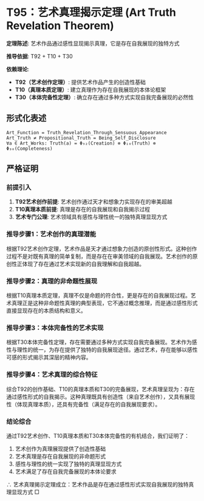 # T95：艺术真理揭示定理 (Art Truth Revelation Theorem)  

**定理陈述**: 艺术作品通过感性显现揭示真理，它是存在自我展现的独特方式  

**推导依据**: T92 + T10 + T30

**依赖理论**: 
- **T92（艺术创作定理）**: 提供艺术作品产生的创造性基础
- **T10（真理本质定理）**: 建立真理作为存在自我展现的本体论框架
- **T30（本体完备性定理）**: 确立存在通过多种方式实现自我完备展现的必然性

## 形式化表述  
```  
Art_Function = Truth_Revelation_Through_Sensuous_Appearance  
Art_Truth ≠ Propositional_Truth = Being_Self_Disclosure  
∀a ∈ Art_Works: Truth(a) = Φ₉₂(Creation) ⊗ Φ₁₀(Truth) ⊗ Φ₃₀(Completeness)
```  

## 严格证明  

### 前提引入
1. **T92艺术创作前提**: 艺术创作通过天才和想象力实现存在的审美超越
2. **T10真理本质前提**: 真理是存在的自我展现和自我揭示过程  
3. **艺术专门公理**: 艺术领域具有感性与理性统一的独特真理显现方式

### 推导步骤1：艺术创作的真理潜能
根据T92艺术创作定理，艺术作品是天才通过想象力创造的原创性形式。这种创作过程不是对既有真理的简单复制，而是存在在审美领域的自我展现。艺术创作的原创性正体现了存在通过艺术实现新的自我理解和自我超越。

### 推导步骤2：真理的非命题性展现  
根据T10真理本质定理，真理不仅是命题的符合性，更是存在的自我展现过程。艺术真理正是这种非命题性真理的典型表现，它不通过概念推理，而是通过感性形式直接显现存在的本质结构和意义。

### 推导步骤3：本体完备性的艺术实现
根据T30本体完备性定理，存在需要通过多种方式实现自我完备展现。艺术作为感性与理性的统一，为存在提供了独特的自我展现途径。通过艺术，存在能够以感性可感的形式揭示其深层的精神内容。

### 推导步骤4：艺术真理的综合特征
综合T92的创作基础、T10的真理本质和T30的完备展现，艺术真理呈现为：存在通过感性形式的自我揭示。这种真理既具有创造性（来自艺术创作），又具有展现性（体现真理本质），还具有完备性（满足存在的自我展现要求）。

### 结论综合
通过T92艺术创作、T10真理本质和T30本体完备性的有机结合，我们证明了：
1. 艺术创作为真理展现提供了创造性基础
2. 艺术真理是存在自我展现的非命题形式
3. 感性与理性的统一实现了独特的真理显现方式
4. 艺术满足了存在自我完备展现的本体论要求

∴ 艺术真理揭示定理成立：艺术作品是存在通过感性形式实现自我展现的独特真理显现方式 □  